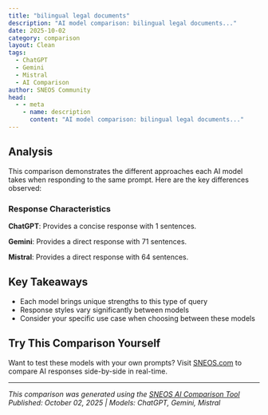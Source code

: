 ```yaml
---
title: "bilingual legal documents"
description: "AI model comparison: bilingual legal documents..."
date: 2025-10-02
category: comparison
layout: Clean
tags:
  - ChatGPT
  - Gemini
  - Mistral
  - AI Comparison
author: SNEOS Community
head:
  - - meta
    - name: description
      content: "AI model comparison: bilingual legal documents..."
---
```


<ChatComparison
  title="bilingual legal documents"
  prompt="bilingual legal documents"
  :responses='{"ChatGPT": "Bilingual legal documents are legal documents that are presented in two languages, typically the official languages of the countries or jurisdictions involved. These documents are often used in situations where parties speak different languages, ensuring that all parties understand the terms and conditions outlined in the document.\n\nHere are some important considerations when creating or using bilingual legal documents:\n\n### 1. **Translation Accuracy:**\n - Ensure that the translation is performed by a qualified legal translator who is fluent in both languages and understands legal terminology. Inaccurate translations can lead to misunderstandings and legal disputes.\n\n### 2. **Format and Structure:**\n - Decide on the structure of the document. Some documents are side-by-side (parallel text), while others may have the dominant language followed by the translation.\n - Consistency in terminology across both languages is crucial.\n\n### 3. **Legal Validity:**\n - Check the legal requirements in the relevant jurisdiction(s) to determine whether both language versions need to be equally authoritative.\n - Some jurisdictions consider only the original language version as valid, while others may recognize both.\n\n### 4. **Clauses and Provisions:**\n - Include a clause specifying which version prevails in case of discrepancies between the two languages. This is often known as a \"governing language\" clause.\n\n### 5. **Notarization and Legalization:**\n - Consider whether the bilingual document needs to be notarized or legalized, particularly if it is to be used in a foreign jurisdiction.\n\n### 6. **Cultural Sensitivity:**\n - Be mindful of cultural differences that may affect the interpretation of legal terms and responsibilities.\n\n### 7. **Common Types of Bilingual Legal Documents:**\n - Contracts (e.g., employment contracts, lease agreements)\n - Powers of attorney\n - Wills and trusts\n - Court documents\n - Affidavits and declarations\n - Immigration documents\n\n### 8. **Obtaining Legal Advice:**\n - It&#x27;s often beneficial to consult with a lawyer who is familiar with both legal systems involved, especially if the document has significant legal implications.\n\n### 9. **Examples of Terminology:**\n - Legal terms may have different implications in different legal systems. Always check that key terms are accurately defined in both languages.\n\n### 10. **Confidentiality:**\n - If the document involves sensitive information, ensure that both language versions maintain the same confidentiality standards.\n\nUsing bilingual legal documents can facilitate smoother communication and agreements between parties from different linguistic backgrounds, but careful attention to detail is essential to ensure their effectiveness and legal enforceability.", "Gemini": "Creating and managing bilingual legal documents presents a unique set of challenges and considerations. Here\u0027s a breakdown of the key aspects:\n\n**1. Why Create Bilingual Legal Documents?**\n\n* **Legal Requirement:** In some jurisdictions, providing legal documents in multiple languages is mandated, especially for government services, contracts with public bodies, or consumer-facing agreements.\n* **Accessibility:** Ensuring access to justice and understanding of legal obligations for individuals who are not proficient in the official language(s) of a jurisdiction.\n* **Clarity:** Preventing misunderstandings and disputes arising from language barriers. A bilingual document can serve as a clearer explanation for all parties involved.\n* **Business Needs:** Facilitating international transactions, contracts, and business relationships.\n* **Client Service:** Offering bilingual documents as a value-added service to clients, demonstrating inclusivity and attention to their needs.\n\n**2. Key Considerations:**\n\n* **Accuracy:** This is *paramount*. Legal translations must be precise and accurately reflect the meaning of the original document. Ambiguity or mistranslation can have severe legal consequences.\n* **Legal Equivalence:** The translated version must have the same legal effect as the original. It should not introduce new obligations or rights, or remove existing ones.\n* **Terminology Consistency:** Using consistent terminology across both language versions is vital. This includes using the correct legal jargon in each language.\n* **Formatting and Layout:** The bilingual document should be clear, well-formatted, and easy to read in both languages. Consider how the layout might differ due to variations in text length.\n* **Jurisdictional Differences:** Legal concepts and structures vary across jurisdictions. The translation needs to account for these differences and use terminology that is appropriate for the target legal system. A literal word-for-word translation is often insufficient.\n* **Certification/Authentication:** Depending on the legal requirements, the translation may need to be certified by a qualified translator or notarized to ensure its authenticity and accuracy.\n* **Choice of Language(s):** Carefully determine which languages are needed based on the target audience, legal requirements, and business goals.\n* **Document Management:** Establish a system for managing bilingual documents, including version control, storage, and retrieval.\n* **Cost:** Professional legal translation can be expensive. Budget accordingly, and factor in the potential cost of revisions and certifications.\n\n**3. Best Practices:**\n\n* **Use Professional Legal Translators:** Employ translators who are specialized in legal translation *and* have expertise in the specific area of law covered by the document (e.g., contract law, intellectual property law, criminal law). Look for translators with relevant certifications.\n* **Review and Editing:** Have the translated document reviewed by a second legal professional or a subject matter expert who is fluent in both languages. This ensures accuracy and catches any errors or inconsistencies.\n* **Glossary of Terms:** Create a glossary of key terms and their equivalents in both languages to ensure consistency throughout the document.\n* **Translation Memory (TM) Software:** Use TM software to store and reuse previously translated phrases and sentences. This can improve efficiency and consistency, especially for large volumes of documents.\n* **Consider Back Translation:** In some cases, it may be beneficial to have the translated document translated back into the original language by a different translator. This can help identify any discrepancies or ambiguities.\n* **Consult with Legal Counsel:** Seek legal advice from attorneys who are familiar with both legal systems and the requirements for bilingual legal documents.\n\n**4. Potential Challenges:**\n\n* **Finding Qualified Translators:** Locating translators with the necessary legal expertise and language skills can be challenging.\n* **Cost of Translation:** High-quality legal translation can be expensive.\n* **Maintaining Consistency:** Ensuring consistency across multiple documents and over time can be difficult.\n* **Cultural Differences:** Legal concepts and terminology can be deeply rooted in cultural norms. Translators must be aware of these differences and adapt the translation accordingly.\n* **Legal Liability:** Errors in translation can lead to legal liability for the translator and the client.\n\n**5. Types of Bilingual Legal Documents:**\n\n* **Contracts:** Agreements between parties, such as sales contracts, employment contracts, and leases.\n* **Terms and Conditions:** Rules governing the use of a website or service.\n* **Privacy Policies:** Statements outlining how personal data is collected and used.\n* **Legal Notices:** Formal announcements or warnings.\n* **Court Documents:** Complaints, pleadings, judgments, and other documents filed in court.\n* **Patents and Trademarks:** Documents related to intellectual property rights.\n* **Wills and Trusts:** Documents specifying how assets are to be distributed after death.\n* **Immigration Documents:** Applications, visas, and other documents related to immigration.\n* **Regulatory Filings:** Documents submitted to government agencies to comply with regulations.\n\n**6. Tools and Technologies:**\n\n* **Translation Memory (TM) Software:** (e.g., Trados Studio, memoQ, Across)\n* **Machine Translation (MT):** (e.g., Google Translate, DeepL) *Use with extreme caution for initial drafts only and ALWAYS reviewed by a qualified human translator.* MT alone is generally *not* suitable for legal documents due to accuracy concerns.\n* **Computer-Assisted Translation (CAT) Tools:** Combine TM and MT with other features to assist translators.\n* **Terminology Management Systems:** Help maintain consistent terminology across documents.\n* **Optical Character Recognition (OCR) Software:** Converts scanned documents into editable text.\n* **Document Management Systems:** Organize and manage bilingual documents.\n\n**In summary, creating bilingual legal documents requires a meticulous and professional approach. Prioritizing accuracy, legal equivalence, and consistency is crucial to avoid potential legal issues. Always rely on qualified legal translators and review the translated document carefully before using it.**\n", "Mistral": "Creating bilingual legal documents involves ensuring that the content is accurately translated and that both language versions are legally equivalent. Here are some steps and considerations to help you draft bilingual legal documents:\n\n### Steps to Create Bilingual Legal Documents\n\n1. **Identify the Languages**: Determine the two languages that will be used in the document.\n\n2. **Choose a Translation Method**: Decide whether you will use human translators, machine translation, or a combination of both. For legal documents, human translators are often preferred due to the need for accuracy and nuance.\n\n3. **Draft the Original Document**: Write the document in one language first. Ensure that the original document is clear, concise, and legally sound.\n\n4. **Translate the Document**: Have the document translated into the second language. Ensure that the translator is familiar with legal terminology and the specific legal context of the document.\n\n5. **Review and Edit**: Have both versions reviewed by legal professionals who are fluent in both languages. This step is crucial to ensure that the translations are accurate and that the legal intent is preserved.\n\n6. **Format the Document**: Decide on the format for presenting the bilingual content. Options include:\n - **Side-by-Side**: Present the text in both languages side by side.\n - **Sequential**: Present the text in one language followed by the text in the other language.\n - **Interlinear**: Present the text in one language with the translation interspersed line by line.\n\n7. **Legal Review**: Have the final document reviewed by a legal professional to ensure that both versions are legally equivalent and comply with all relevant laws and regulations.\n\n8. **Finalize and Sign**: Once the document is reviewed and approved, finalize it and obtain the necessary signatures.\n\n### Considerations\n\n1. **Legal Equivalence**: Ensure that the legal terms and concepts are accurately translated and have the same legal effect in both languages.\n\n2. **Cultural Sensitivity**: Be aware of cultural differences that may affect the interpretation of legal terms and concepts.\n\n3. **Consistency**: Maintain consistency in terminology and style throughout the document.\n\n4. **Clarity**: Ensure that the document is clear and easy to understand in both languages.\n\n5. **Compliance**: Make sure the document complies with the legal requirements of both jurisdictions, if applicable.\n\n6. **Certification**: Consider having the translation certified by a professional translator or a notary public, especially if the document will be used in a legal proceeding or official capacity.\n\n### Example Format\n\n#### Side-by-Side Format\n\n| English | Spanish |\n|------------------------------------------|------------------------------------------|\n| This is a legal agreement between... | Este es un acuerdo legal entre... |\n| The parties agree to the following... | Las partes acuerdan lo siguiente... |\n\n#### Sequential Format\n\n**English Version:**\n\nThis is a legal agreement between...\n\nThe parties agree to the following...\n\n**Spanish Version:**\n\nEste es un acuerdo legal entre...\n\nLas partes acuerdan lo siguiente...\n\n### Tools and Resources\n\n- **Translation Software**: Tools like SDL Trados, MemoQ, or Memsource can assist with translation management.\n- **Legal Dictionaries**: Use legal dictionaries specific to the languages involved to ensure accurate translation of legal terms.\n- **Professional Translators**: Consider hiring professional translators with expertise in legal translation.\n\nBy following these steps and considerations, you can create bilingual legal documents that are accurate, clear, and legally sound."}' 
  published-date="03:24"
/>

## Analysis

This comparison demonstrates the different approaches each AI model takes when responding to the same prompt. Here are the key differences observed:

### Response Characteristics

**ChatGPT**: Provides a concise response with 1 sentences. 

**Gemini**: Provides a direct response with 71 sentences. 

**Mistral**: Provides a direct response with 64 sentences. 

## Key Takeaways

- Each model brings unique strengths to this type of query
- Response styles vary significantly between models
- Consider your specific use case when choosing between these models

## Try This Comparison Yourself

Want to test these models with your own prompts? Visit [SNEOS.com](https://sneos.com) to compare AI responses side-by-side in real-time.

---

*This comparison was generated using the [SNEOS AI Comparison Tool](https://sneos.com)*
*Published: October 02, 2025 | Models: ChatGPT, Gemini, Mistral*
